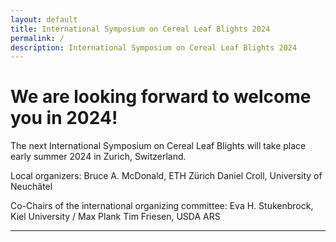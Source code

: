 ```yaml
---
layout: default
title: International Symposium on Cereal Leaf Blights 2024
permalink: /
description: International Symposium on Cereal Leaf Blights 2024
---
```


# We are looking forward to welcome you in 2024!

The next International Symposium on Cereal Leaf Blights will take place early summer 2024 in Zurich, Switzerland.

Local organizers:
Bruce A. McDonald, ETH Zürich
Daniel Croll, University of Neuchâtel

Co-Chairs of the international organizing committee:
Eva H. Stukenbrock, Kiel University / Max Plank
Tim Friesen, USDA ARS

---  

